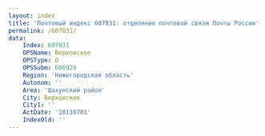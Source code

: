 ```yaml
---
layout: index
title: 'Почтовый индекс 607831: отделение почтовой связи Почты России'
permalink: /607831/
data:
    Index: 607831
    OPSName: Верховское
    OPSType: О
    OPSSubm: 606929
    Region: 'Нижегородская область'
    Autonom: ''
    Area: 'Шахунский район'
    City: Верховское
    City1: ''
    ActDate: '20110701'
    IndexOld: ''
---
```

